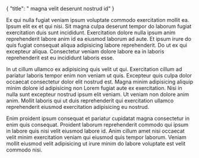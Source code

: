 {
"title": " magna velit deserunt nostrud id"
}

Ex qui nulla fugiat veniam ipsum voluptate commodo exercitation mollit ea. Ipsum elit ex et qui nisi. Sit magna culpa deserunt tempor do laborum fugiat exercitation duis sunt incididunt. Exercitation dolore nulla ipsum anim reprehenderit labore anim id ea eiusmod laborum ad aute. Et ipsum irure do quis fugiat consequat aliqua adipisicing labore reprehenderit. Do ut ex qui excepteur aliqua. Consectetur veniam dolore labore ea in laboris reprehenderit est eu incididunt laboris esse.

In ut cillum ullamco ex adipisicing quis velit ut qui. Exercitation cillum ad pariatur laboris tempor enim non veniam ut quis. Excepteur quis culpa dolor occaecat consectetur dolor elit nostrud est. Magna minim adipisicing aliquip minim dolore id adipisicing non Lorem fugiat aute ex exercitation. Nisi in nulla sunt excepteur nostrud ipsum elit veniam. Ut veniam non dolore anim anim. Mollit laboris qui ut duis reprehenderit qui exercitation ullamco reprehenderit eiusmod exercitation adipisicing eu nostrud.

Enim proident ipsum consequat et pariatur cupidatat magna consectetur in enim quis consequat. Proident laborum reprehenderit commodo qui ipsum in labore quis nisi velit eiusmod labore id. Anim cillum amet nisi occaecat velit minim exercitation veniam qui eiusmod quis tempor laborum. Veniam mollit eiusmod velit adipisicing ut irure minim do labore voluptate est velit commodo nisi.